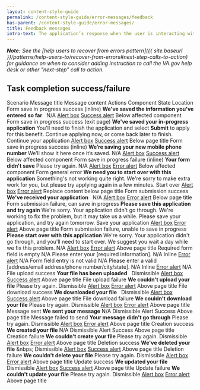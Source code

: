 ```yaml
---
layout: content-style-guide
permalink: /content-style-guide/error-messages/feedback
has-parent: /content-style-guide/error-messages/
title: Feedback messages
intro-text: The application’s response when the user is interacting with it. The majority of create, read, update, delete (CRUD) actions will result in feedback messaging.
---
```


***Note:** See the [help users to recover from errors pattern]({{ site.baseurl }}/patterns/help-users-to/recover-from-errors#next-step-calls-to-action) for guidance on when to consider adding instruction to call the VA.gov help desk or other "next-step" call to action.*

## Task completion success/failure
<va-table>
    <va-table-row>
        <span>Scenario</span>
        <span>Message title</span>
        <span>Message content</span>
        <span>Actions</span>
        <span>Component</span>
        <span>State</span>
        <span>Location</span>
    </va-table-row>
    <va-table-row>
        <span>Form save in progress success (inline)</span>
        <span><b>We've saved the information you've entered so far</b></span>
        <span>&nbsp;</span>
        <span>N/A</span>
        <span><a href="{{ site.baseurl }}/components/alert">Alert box</a></span>
        <span><a href="{{ site.baseurl }}/components/alert#success-alert">Success alert</a></span>
        <span>Below affected component</span>
    </va-table-row>
    <va-table-row>
        <span>Form save in progress success (exit page)</span>
        <span><b>We've saved your in-progress application</b></span>
        <span>You'll need to finish the application and select <b>Submit</b> to apply for this benefit. Continue applying now, or come back later to finish.</span>
        <span>Continue your application</span>
        <span><a href="{{ site.baseurl }}/components/alert">Alert box</a></span>
        <span><a href="{{ site.baseurl }}/components/alert#success-alert">Success alert</a></span>
        <span>Below page title</span>
    </va-table-row>
    <va-table-row>
        <span>Form save in progress success (inline)</span>
        <span><b>We’re saving your new mobile phone number</b></span>
        <span>We’ll show it here once it’s saved.</span>
        <span>N/A</span>
        <span><a href="{{ site.baseurl }}/components/alert">Alert box</a></span>
        <span><a href="{{ site.baseurl }}/components/alert#success-alert">Success alert</a></span>
        <span>Below affected component</span>
    </va-table-row>
    <va-table-row>
        <span>Form save in progress failure (inline)</span>
        <span><b>Your form didn't save</b></span>
        <span>Please try again.</span>
        <span>N/A</span>
        <span><a href="{{ site.baseurl }}/components/alert">Alert box</a></span>
        <span><a href="{{ site.baseurl }}/components/alert#error-alert">Error alert</a></span>
        <span>Below affected component</span>
    </va-table-row>
    <va-table-row>
        <span>Form general error</span>
        <span><b>We need you to start over with this application</b></span>
        <span>Something's not working quite right. We're sorry to make extra work for you, but please try applying again in a few minutes.</span>
        <span>Start over</span>
        <span><a href="{{ site.baseurl }}/components/alert">Alert box</a></span>
        <span><a href="{{ site.baseurl }}/components/alert#error-alert">Error alert</a></span>
        <span>Replace content below page title</span>
    </va-table-row>
    <va-table-row>
        <span>Form submission success</span>
        <span><b>We've received your application</b></span>
        <span>&nbsp;</span>
        <span>N/A</span>
        <span><a href="{{ site.baseurl }}/components/alert">Alert box</a></span>
        <span><a href="{{ site.baseurl }}/components/alert#error-alert">Error alert</a></span>
        <span>Below page title</span>
    </va-table-row>
    <va-table-row>
        <span>Form submission failure, can save in progress</span>
        <span><b>Please save this application and try again</b></span>
        <span>We're sorry. Your application didn't go through. We're working to fix the problem, but it may take us a while. Please save your application, and try again tomorrow.</span>
        <span>Save your application</span>
        <span><a href="{{ site.baseurl }}/components/alert">Alert box</a></span>
        <span><a href="{{ site.baseurl }}/components/alert#error-alert">Error alert</a></span>
        <span>Above page title</span>
    </va-table-row>
    <va-table-row>
        <span>Form submission failure, unable to save in progress</span>
        <span><b>Please start over with this application</b></span>
        <span>We're sorry. Your application didn't go through, and you'll need to start over. We suggest you wait a day while we fix this problem.</span>
        <span>N/A</span>
        <span><a href="{{ site.baseurl }}/components/alert">Alert box</a></span>
        <span><a href="{{ site.baseurl }}/components/alert#error-alert">Error alert</a></span>
        <span>Above page title</span>
    </va-table-row>
    <va-table-row>
        <span>Required form field is empty</span>
        <span>N/A</span>
        <span>Please enter your [required information].</span>
        <span>N/A</span>
        <span>Inline</span>
        <span><a href="{{ site.baseurl }}/components/alert#error-alert">Error alert</a></span>
        <span>N/A</span>
    </va-table-row>
    <va-table-row>
        <span>Form field entry is not valid</span>
        <span>N/A</span>
        <span>Please enter a valid [address/email address/phone number/city/state].</span>
        <span>N/A</span>
        <span>Inline</span>
        <span><a href="{{ site.baseurl }}/components/alert#error-alert">Error alert</a></span>
        <span>N/A</span>
    </va-table-row>
    <va-table-row>
        <span>File upload success</span>
        <span><b>Your file has been uploaded</b></span>
        <span>&nbsp;</span>
        <span>Dismissible</span>
        <span><a href="{{ site.baseurl }}/components/alert">Alert box</a></span>
        <span><a href="{{ site.baseurl }}/components/alert#success-alert">Success alert</a></span>
        <span>Above page title</span>
    </va-table-row>
    <va-table-row>
        <span>File upload failure</span>
        <span><b>We couldn't upload your file</b></span>
        <span>Please try again.</span>
        <span>Dismissible</span>
        <span><a href="{{ site.baseurl }}/components/alert">Alert box</a></span>
        <span><a href="{{ site.baseurl }}/components/alert#error-alert">Error alert</a></span>
        <span>Above page title</span>
    </va-table-row>
    <va-table-row>
        <span>File download success</span>
        <span><b>We downloaded your file</b></span>
        <span>&nbsp;</span>
        <span>Dismissible</span>
        <span><a href="{{ site.baseurl }}/components/alert">Alert box</a></span>
        <span><a href="{{ site.baseurl }}/components/alert#success-alert">Success alert</a></span>
        <span>Above page title</span>
    </va-table-row>
    <va-table-row>
        <span>File download failure</span>
        <span><b>We couldn't download your file</b></span>
        <span>Please try again.</span>
        <span>Dismissible</span>
        <span><a href="{{ site.baseurl }}/components/alert">Alert box</a></span>
        <span><a href="{{ site.baseurl }}/components/alert#error-alert">Error alert</a></span>
        <span>Above page title</span>
    </va-table-row>
    <va-table-row>
        <span>Message sent</span>
        <span><b>We sent your message</b></span>
        <span>N/A</span>
        <span>Dismissible</span>
        <span>Alert</span>
        <span>Success</span>
        <span>Above page title</span>
    </va-table-row>
    <va-table-row>
        <span>Message failed to send</span>
        <span><b>Your message didn't go through</b></span>
        <span>Please try again.</span>
        <span>Dismissible</span>
        <span><a href="{{ site.baseurl }}/components/alert">Alert box</a></span>
        <span><a href="{{ site.baseurl }}/components/alert#error-alert">Error alert</a></span>
        <span>Above page title</span>
    </va-table-row>
    <va-table-row>
        <span>Creation success</span>
        <span><b>We created your file</b></span>
        <span>N/A</span>
        <span>Dismissible</span>
        <span>Alert</span>
        <span>Success</span>
        <span>Above page title</span>
    </va-table-row>
    <va-table-row>
        <span>Creation failure</span>
        <span><b>We couldn't create your file</b></span>
        <span>Please try again.</span>
        <span>Dismissible</span>
        <span><a href="{{ site.baseurl }}/components/alert">Alert box</a></span>
        <span><a href="{{ site.baseurl }}/components/alert#error-alert">Error alert</a></span>
        <span>Above page title</span>
    </va-table-row>
    <va-table-row>
        <span>Deletion success</span>
        <span><b>We've deleted your file</b></span>
        <span>&nbps;</span>
        <span>Dismissible</span>
        <span><a href="{{ site.baseurl }}/components/alert">Alert box</a></span>
        <span><a href="{{ site.baseurl }}/components/alert#success-alert">Success alert</a></span>
        <span>Above page title</span>
    </va-table-row>
    <va-table-row>
        <span>Deletion failure</span>
        <span><b>We couldn't delete your file</b></span>
        <span>Please try again.</span>
        <span>Dismissible</span>
        <span><a href="{{ site.baseurl }}/components/alert">Alert box</a></span>
        <span><a href="{{ site.baseurl }}/components/alert#error-alert">Error alert</a></span>
        <span>Above page title</span>
    </va-table-row>
    <va-table-row>
        <span>Update success</span>
        <span><b>We updated your file</b></span>
        <span>&nbsp;</span>
        <span>Dismissible</span>
        <span><a href="{{ site.baseurl }}/components/alert">Alert box</a></span>
        <span><a href="{{ site.baseurl }}/components/alert#success-alert">Success alert</a></span>
        <span>Above page title</span>
    </va-table-row>
    <va-table-row>
        <span>Update failure</span>
        <span><b>We couldn't update your file</b></span>
        <span>Please try again.</span>
        <span>Dismissible</span>
        <span><a href="{{ site.baseurl }}/components/alert">Alert box</a></span>
        <span><a href="{{ site.baseurl }}/components/alert#error-alert">Error alert</a></span>
        <span>Above page title</span>
    </va-table-row>

</va-table>
